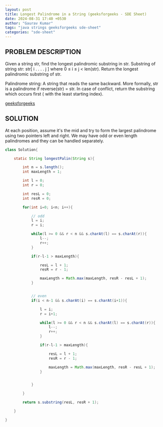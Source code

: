 ```yaml
---
layout: post
title: Longest Palindrome in a String (geeksforgeeks - SDE Sheet)
date: 2024-08-31 17:40 +0530
author: "Gaurav Kumar"
tags: "java strings geeksforgeeks sde-sheet"
categories: "sde-sheet"
---
```


## PROBLEM DESCRIPTION

Given a string str, find the longest palindromic substring in str. Substring of string str: str[ i . . . . j ] where 0 ≤ i ≤ j < len(str). Return the longest palindromic substring of str.

Palindrome string: A string that reads the same backward. More formally, str is a palindrome if reverse(str) = str. In case of conflict, return the substring which occurs first ( with the least starting index).

[geeksforgeeks](https://www.geeksforgeeks.org/problems/longest-palindrome-in-a-string3411/1?page=4)

## SOLUTION

At each position, assume it's the mid and try to form the largest palindrome using two pointers left and right. We may have odd or even length palindromes and they can be handled separately.

```java
class Solution{

    static String longestPalin(String s){

        int n = s.length();
        int maxLength = 1;

        int l = 0;
        int r = 0;

        int resL = 0;
        int resR = 0;

        for(int i=0; i<n; i++){

            // odd
            l = i;
            r = i;

            while(l >= 0 && r < n && s.charAt(l) == s.charAt(r)){
                l--;
                r++;
            }

            if(r-l-1 > maxLength){

                resL = l + 1;
                resR = r - 1;

                maxLength = Math.max(maxLength, resR - resL + 1);
            }


            // even
            if(i < n-1 && s.charAt(i) == s.charAt(i+1)){

                l = i;
                r = i+1;

                while(l >= 0 && r < n && s.charAt(l) == s.charAt(r)){
                    l--;
                    r++;
                }

                if(r-l-1 > maxLength){

                    resL = l + 1;
                    resR = r - 1;

                    maxLength = Math.max(maxLength, resR - resL + 1);
                }


            }

        }

        return s.substring(resL, resR + 1);

    }

}
```
